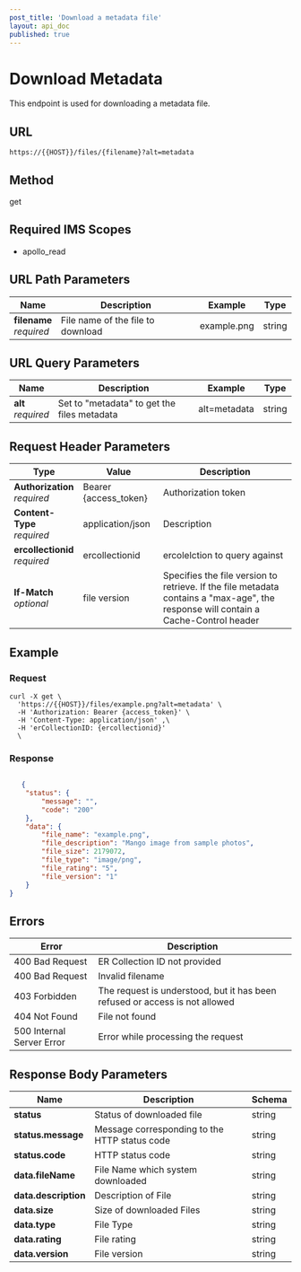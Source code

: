 ```yaml
---
post_title: 'Download a metadata file'
layout: api_doc
published: true
---
```


# Download Metadata

This endpoint is used for downloading a metadata file.


## URL

`https://{{HOST}}/files/{filename}?alt=metadata`

## Method

<div class="get">get</div>

## Required IMS Scopes

* apollo_read


## URL Path Parameters

|Name|Description|Example|Type|
|---|---|---|---|
|**filename**<br>*required*|File name of the file to download|example.png|string|


## URL Query Parameters

|Name|Description|Example|Type|
|---|---|---|---|
|**alt**<br>*required*|Set to "metadata" to get the files metadata|alt=metadata|string|

## Request Header Parameters

|Type|Value|Description|
|---|---|---|
|**Authorization** <br>*required*|Bearer {access_token}|Authorization token|
|**Content-Type** <br>*required*|application/json|Description|
|**ercollectionid** <br>*required*|ercollectionid|ercolelction to query against|
|**If-Match** <br>*optional*|file version|Specifies the file version to retrieve. If the file metadata contains a "max-age", the response will contain a Cache-Control header|


## Example

### Request

```shell
curl -X get \
  'https://{{HOST}}/files/example.png?alt=metadata' \
  -H 'Authorization: Bearer {access_token}' \
  -H 'Content-Type: application/json' ,\
  -H 'erCollectionID: {ercollectionid}'
  \

```

### Response

```json

   {
    "status": {
        "message": "",
        "code": "200"
    },
    "data": {
        "file_name": "example.png",
        "file_description": "Mango image from sample photos",
        "file_size": 2179072,
        "file_type": "image/png",
        "file_rating": "5",
        "file_version": "1"    
    }
}

```
## Errors

|Error|Description|
|---|---|
|400 Bad Request|ER Collection ID not provided|
|400 Bad Request|Invalid filename|
|403 Forbidden|The request is understood, but it has been refused or access is not allowed|
|404 Not Found|File not found|
|500 Internal Server Error|Error while processing the request|

## Response Body Parameters

|Name|Description|Schema|
|---|---|---|
| **status**|Status of downloaded file|string|
| **status.message**|Message corresponding to the HTTP status code |string|
| **status.code**|HTTP status code |string|
| **data.fileName**|File Name which system downloaded|string|
| **data.description**|Description of File|string|
| **data.size**|Size of downloaded Files|string|
| **data.type**|File Type|string|
| **data.rating**|File rating|string|
| **data.version**|File version|string|
